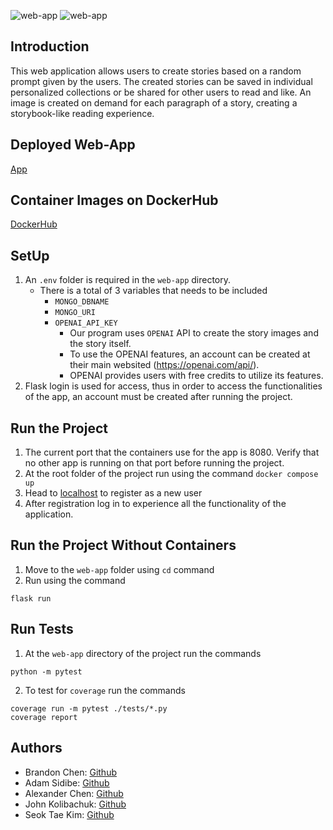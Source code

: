 ![web-app](https://github.com/software-students-fall2022/final-project-team9final/actions/workflows/build.yaml/badge.svg)
![web-app](https://github.com/software-students-fall2022/final-project-team9final/actions/workflows/cd.yaml/badge.svg)

## Introduction

This web application allows users to create stories based on a random prompt given by the users. The created stories can be saved in individual personalized collections or be shared for other users to read and like. An image is created on demand for each paragraph of a story, creating a storybook-like reading experience.

## Deployed Web-App

[App](https://seahorse-app-q8zvt.ondigitalocean.app/)

## Container Images on DockerHub

[DockerHub](https://hub.docker.com/r/bchen00/se_final_project)

## SetUp

1. An `.env` folder is required in the `web-app` directory.
    - There is a total of 3 variables that needs to be included
        - `MONGO_DBNAME`
        - `MONGO_URI`
        - `OPENAI_API_KEY`
            - Our program uses `OPENAI` API to create the story images and the story itself.
            - To use the OPENAI features, an account can be created at their main websited (https://openai.com/api/).
            - OPENAI provides users with free credits to utilize its features.
2. Flask login is used for access, thus in order to access the functionalities of the app, an account must be created after running the project.

## Run the Project

1. The current port that the containers use for the app is 8080. Verify that no other app is running on that port before running the project.
2. At the root folder of the project run using the command `docker compose up`
3. Head to [localhost](http://127.0.0.1:8080/) to register as a new user
4. After registration log in to experience all the functionality of the application.

## Run the Project Without Containers
1. Move to the `web-app` folder using `cd` command
2. Run using the command
```
flask run
```

## Run Tests
1. At the `web-app` directory of the project run the commands

```(python)
python -m pytest
```

2. To test for `coverage` run the commands
```
coverage run -m pytest ./tests/*.py
coverage report
```

## Authors
- Brandon Chen: [Github](https://github.com/b-chen00)
- Adam Sidibe: [Github](https://github.com/sidibee)
- Alexander Chen: [Github](https://github.com/TheAlexanderChen)
- John Kolibachuk: [Github](https://github.com/jkolib)
- Seok Tae Kim: [Github](https://github.com/seoktaekim)
